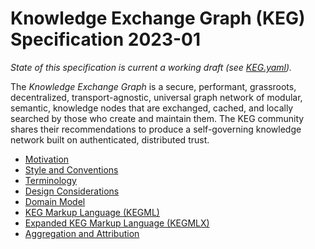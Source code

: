 # Knowledge Exchange Graph (KEG) Specification 2023-01

*State of this specification is current a working draft (see
[KEG.yaml]).*

The *Knowledge Exchange Graph* is a secure, performant, grassroots, decentralized, transport-agnostic, universal graph network of modular, semantic, knowledge nodes that are exchanged, cached, and locally searched by those who create and maintain them. The KEG community shares their recommendations to produce a self-governing knowledge network built on authenticated, distributed trust.

* [Motivation](/28)
* [Style and Conventions](/37)
* [Terminology](/54)
* [Design Considerations](/9)
* [Domain Model](/10)
* [KEG Markup Language (KEGML)](/50)
* [Expanded KEG Markup Language (KEGMLX)](/17)
* [Aggregation and Attribution](/5)

[KEG.yaml]: KEG.yaml
